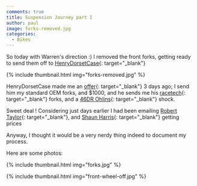 ```yaml
---
comments: true
title: Suspension Journey part I
author: paul
image: forks-removed.jpg
categories:
  - Bikes
---
```

So today with Warren's direction :) I removed the front forks, getting ready to send them off to [HenryDorsetCase](http://www.kiwibiker.co.nz/forums/member.php?u=2126 "HenryDorsetCase"){: target="_blank"}

{% include thumbnail.html img="forks-removed.jpg" %}  

HenryDorsetCase made me an [offer](http://www.kiwibiker.co.nz/forums/showthread.php?t=89785){: target="_blank"} 3 days ago; I send him my standard OEM forks, and $1000, and he sends me his [racetech](http://www.racetech.com/ "RaceTech"){: target="_blank"} forks, and a [46DR Ohlins](http://www.mrpmotorsports.com/review/product/list/id/7068/){: target="_blank"} shock.

Sweet deal ! Considering just days earlier I had been emailing [Robert Taylor](http://crownkiwi.co.nz/ "Crown Kiwi"){: target="_blank"}, and [Shaun Harris](http://www.kiwibiker.co.nz/forums/member.php?u=4323){: target="_blank"} getting prices

Anyway, I thought it would be a very nerdy thing indeed to document my process.

Here are some photos:

{% include thumbnail.html img="forks.jpg" %}  

{% include thumbnail.html img="front-wheel-off.jpg" %}  